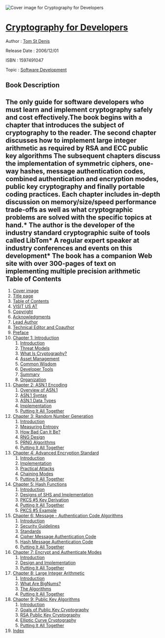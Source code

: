 ![Cover image for Cryptography for Developers](https://imgdetail.ebookreading.net/cover/cover/software_development/EB1597491047.jpg)

[Cryptography for Developers](https://ebookreading.net/view/book/Cryptography+for+Developers-EB1597491047_1.html "Cryptography for Developers")
====================================================================================================================

Author : [Tom St Denis](https://ebookreading.net/search/author/Tom+St+Denis)

Release Date : 2006/12/01

ISBN : 1597491047

Topic : [Software Development](https://ebookreading.net/search/category/software-development)

Book Description
-----------------

The only guide for software developers who must learn and implement cryptography safely and cost effectively.The book begins with a chapter that introduces the subject of cryptography to the reader. The second chapter discusses how to implement large integer arithmetic as required by RSA and ECC public key algorithms The subsequent chapters discuss the implementation of symmetric ciphers, one-way hashes, message authentication codes, combined authentication and encryption modes, public key cryptography and finally portable coding practices. Each chapter includes in-depth discussion on memory/size/speed performance trade-offs as well as what cryptographic problems are solved with the specific topics at hand.* The author is the developer of the industry standard cryptographic suite of tools called LibTom* A regular expert speaker at industry conferences and events on this development* The book has a companion Web site with over 300-pages of text on implementing multiple precision arithmetic              
Table of Contents
-----------------

1. [Cover image](https://ebookreading.net/view/book/Cryptography+for+Developers-EB1597491047_1.html)
1. [Title page](https://ebookreading.net/view/book/Cryptography+for+Developers-EB1597491047_2.html)
1. [Table of Contents](https://ebookreading.net/view/book/Cryptography+for+Developers-EB1597491047_3.html)
1. [VISIT US AT](https://ebookreading.net/view/book/Cryptography+for+Developers-EB1597491047_4.html)
1. [Copyright](https://ebookreading.net/view/book/Cryptography+for+Developers-EB1597491047_5.html)
1. [Acknowledgments](https://ebookreading.net/view/book/Cryptography+for+Developers-EB1597491047_6.html)
1. [Lead Author](https://ebookreading.net/view/book/Cryptography+for+Developers-EB1597491047_7.html)
1. [Technical Editor and Coauthor](https://ebookreading.net/view/book/Cryptography+for+Developers-EB1597491047_8.html)
1. [Preface](https://ebookreading.net/view/book/Cryptography+for+Developers-EB1597491047_9.html)
1. [Chapter 1: Introduction](https://ebookreading.net/view/book/Cryptography+for+Developers-EB1597491047_10.html)
    1. [Introduction](https://ebookreading.net/view/book/Cryptography+for+Developers-EB1597491047_10.html#cesectitle1)
    1. [Threat Models](https://ebookreading.net/view/book/Cryptography+for+Developers-EB1597491047_10.html#cesectitle3)
    1. [What Is Cryptography?](https://ebookreading.net/view/book/Cryptography+for+Developers-EB1597491047_10.html#cesectitle5)
    1. [Asset Management](https://ebookreading.net/view/book/Cryptography+for+Developers-EB1597491047_10.html#cesectitle12)
    1. [Common Wisdom](https://ebookreading.net/view/book/Cryptography+for+Developers-EB1597491047_10.html#cesectitle15)
    1. [Developer Tools](https://ebookreading.net/view/book/Cryptography+for+Developers-EB1597491047_10.html#cesectitle16)
    1. [Summary](https://ebookreading.net/view/book/Cryptography+for+Developers-EB1597491047_10.html#cesectitle17)
    1. [Organization](https://ebookreading.net/view/book/Cryptography+for+Developers-EB1597491047_10.html#cesectitle18)
1. [Chapter 2: ASN.1 Encoding](https://ebookreading.net/view/book/Cryptography+for+Developers-EB1597491047_11.html)
    1. [Overview of ASN.1](https://ebookreading.net/view/book/Cryptography+for+Developers-EB1597491047_11.html#cesectitle1)
    1. [ASN.1 Syntax](https://ebookreading.net/view/book/Cryptography+for+Developers-EB1597491047_11.html#cesectitle2)
    1. [ASN.1 Data Types](https://ebookreading.net/view/book/Cryptography+for+Developers-EB1597491047_11.html#cesectitle9)
    1. [Implementation](https://ebookreading.net/view/book/Cryptography+for+Developers-EB1597491047_11.html#cesectitle29)
    1. [Putting It All Together](https://ebookreading.net/view/book/Cryptography+for+Developers-EB1597491047_11.html#cesectitle42)
1. [Chapter 3: Random Number Generation](https://ebookreading.net/view/book/Cryptography+for+Developers-EB1597491047_12.html)
    1. [Introduction](https://ebookreading.net/view/book/Cryptography+for+Developers-EB1597491047_12.html#cesectitle1)
    1. [Measuring Entropy](https://ebookreading.net/view/book/Cryptography+for+Developers-EB1597491047_12.html#cesectitle3)
    1. [How Bad Can It Be?](https://ebookreading.net/view/book/Cryptography+for+Developers-EB1597491047_12.html#cesectitle8)
    1. [RNG Design](https://ebookreading.net/view/book/Cryptography+for+Developers-EB1597491047_12.html#cesectitle9)
    1. [PRNG Algorithms](https://ebookreading.net/view/book/Cryptography+for+Developers-EB1597491047_12.html#cesectitle24)
    1. [Putting It All Together](https://ebookreading.net/view/book/Cryptography+for+Developers-EB1597491047_12.html#cesectitle47)
1. [Chapter 4: Advanced Encryption Standard](https://ebookreading.net/view/book/Cryptography+for+Developers-EB1597491047_13.html)
    1. [Introduction](https://ebookreading.net/view/book/Cryptography+for+Developers-EB1597491047_13.html#cesectitle1)
    1. [Implementation](https://ebookreading.net/view/book/Cryptography+for+Developers-EB1597491047_13.html#cesectitle13)
    1. [Practical Attacks](https://ebookreading.net/view/book/Cryptography+for+Developers-EB1597491047_13.html#cesectitle29)
    1. [Chaining Modes](https://ebookreading.net/view/book/Cryptography+for+Developers-EB1597491047_13.html#cesectitle38)
    1. [Putting It All Together](https://ebookreading.net/view/book/Cryptography+for+Developers-EB1597491047_13.html#cesectitle52)
1. [Chapter 5: Hash Functions](https://ebookreading.net/view/book/Cryptography+for+Developers-EB1597491047_14.html)
    1. [Introduction](https://ebookreading.net/view/book/Cryptography+for+Developers-EB1597491047_14.html#cesectitle1)
    1. [Designs of SHS and Implementation](https://ebookreading.net/view/book/Cryptography+for+Developers-EB1597491047_14.html#cesectitle4)
    1. [PKCS #5 Key Derivation](https://ebookreading.net/view/book/Cryptography+for+Developers-EB1597491047_14.html#cesectitle24)
    1. [Putting It All Together](https://ebookreading.net/view/book/Cryptography+for+Developers-EB1597491047_14.html#cesectitle25)
    1. [PKCS #5 Example](https://ebookreading.net/view/book/Cryptography+for+Developers-EB1597491047_14.html#cesectitle50)
1. [Chapter 6: Message - Authentication Code Algorithms](https://ebookreading.net/view/book/Cryptography+for+Developers-EB1597491047_15.html)
    1. [Introduction](https://ebookreading.net/view/book/Cryptography+for+Developers-EB1597491047_15.html#cesectitle1)
    1. [Security Guidelines](https://ebookreading.net/view/book/Cryptography+for+Developers-EB1597491047_15.html#cesectitle3)
    1. [Standards](https://ebookreading.net/view/book/Cryptography+for+Developers-EB1597491047_15.html#cesectitle5)
    1. [Cipher Message Authentication Code](https://ebookreading.net/view/book/Cryptography+for+Developers-EB1597491047_15.html#cesectitle6)
    1. [Hash Message Authentication Code](https://ebookreading.net/view/book/Cryptography+for+Developers-EB1597491047_15.html#cesectitle14)
    1. [Putting It All Together](https://ebookreading.net/view/book/Cryptography+for+Developers-EB1597491047_15.html#cesectitle17)
1. [Chapter 7: Encrypt and Authenticate Modes](https://ebookreading.net/view/book/Cryptography+for+Developers-EB1597491047_16.html)
    1. [Introduction](https://ebookreading.net/view/book/Cryptography+for+Developers-EB1597491047_16.html#cesectitle1)
    1. [Design and Implementation](https://ebookreading.net/view/book/Cryptography+for+Developers-EB1597491047_16.html#cesectitle5)
    1. [Putting It All Together](https://ebookreading.net/view/book/Cryptography+for+Developers-EB1597491047_16.html#cesectitle27)
1. [Chapter 8: Large Integer Arithmetic](https://ebookreading.net/view/book/Cryptography+for+Developers-EB1597491047_17.html)
    1. [Introduction](https://ebookreading.net/view/book/Cryptography+for+Developers-EB1597491047_17.html#cesectitle1)
    1. [What Are BigNums?](https://ebookreading.net/view/book/Cryptography+for+Developers-EB1597491047_17.html#cesectitle2)
    1. [The Algorithms](https://ebookreading.net/view/book/Cryptography+for+Developers-EB1597491047_17.html#cesectitle5)
    1. [Putting It All Together](https://ebookreading.net/view/book/Cryptography+for+Developers-EB1597491047_17.html#cesectitle15)
1. [Chapter 9: Public Key Algorithms](https://ebookreading.net/view/book/Cryptography+for+Developers-EB1597491047_18.html)
    1. [Introduction](https://ebookreading.net/view/book/Cryptography+for+Developers-EB1597491047_18.html#cesectitle1)
    1. [Goals of Public Key Cryptography](https://ebookreading.net/view/book/Cryptography+for+Developers-EB1597491047_18.html#cesectitle2)
    1. [RSA Public Key Cryptography](https://ebookreading.net/view/book/Cryptography+for+Developers-EB1597491047_18.html#cesectitle5)
    1. [Elliptic Curve Cryptography](https://ebookreading.net/view/book/Cryptography+for+Developers-EB1597491047_18.html#cesectitle17)
    1. [Putting It All Together](https://ebookreading.net/view/book/Cryptography+for+Developers-EB1597491047_18.html#cesectitle32)
1. [Index](https://ebookreading.net/view/book/Cryptography+for+Developers-EB1597491047_19.html)
